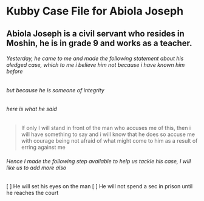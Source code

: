 # Kubby Case File for Abiola Joseph

## Abiola Joseph is a civil servant who resides in Moshin, he is in grade 9 and works as a teacher. 

###### Yesterday, he came to me and made the following statement about his aledged case, which to me i believe him not because i have known him before
###### but because he is someone of integrity

###### here is what he said

> If only I will stand in front of the man who accuses me of this, then i will have something to say and i will know that he does so accuse me with courage
>being not afraid of what might come to him as a result of erring against me

###### Hence I made the following step available to help us tackle his case, I will like us to add more also

[ ] He will set his eyes on the man
[ ] He will not spend a sec in prison until he reaches the court